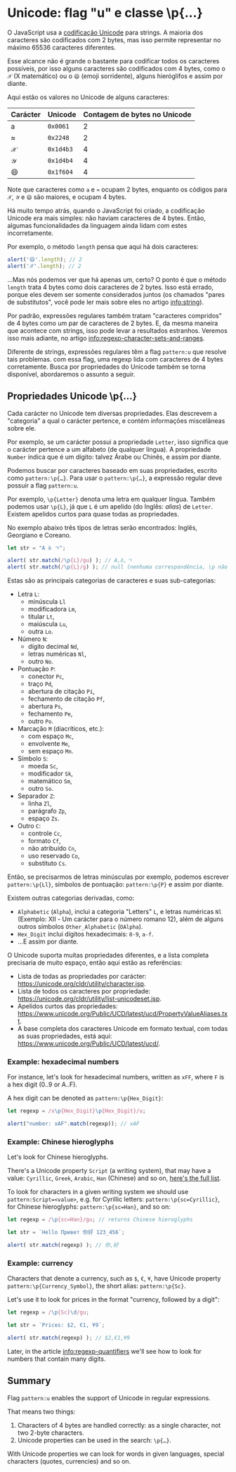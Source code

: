 # Unicode: flag "u" e classe \p{...}

O JavaScript usa a [codificação Unicode](https://pt.wikipedia.org/wiki/Unicode) para strings. A maioria dos caracteres são codificados com 2 bytes, mas isso permite representar no máximo 65536 caracteres diferentes.

Esse alcance não é grande o bastante para codificar todos os caracteres possíveis, por isso alguns caracteres são codificados com 4 bytes, como o `𝒳` (X matemático) ou o `😄` (emoji sorridente), alguns hieróglifos e assim por diante.

Aqui estão os valores no Unicode de alguns caracteres:

| Carácter  | Unicode | Contagem de bytes no Unicode  |
|------------|---------|--------|
| a | `0x0061` |  2 |
| ≈ | `0x2248` |  2 |
|𝒳| `0x1d4b3` | 4 |
|𝒴| `0x1d4b4` | 4 |
|😄| `0x1f604` | 4 |

Note que caracteres como `a` e `≈` ocupam 2 bytes, enquanto os códigos para `𝒳`, `𝒴` e `😄` são maiores, e ocupam 4 bytes.

Há muito tempo atrás, quando o JavaScript foi criado, a codificação Unicode era mais simples: não haviam caracteres de 4 bytes. Então, algumas funcionalidades da linguagem ainda lidam com estes incorretamente.

Por exemplo, o método `length` pensa que aqui há dois caracteres:

```js run
alert('😄'.length); // 2
alert('𝒳'.length); // 2
```

...Mas nós podemos ver que há apenas um, certo? O ponto é que o método `length` trata 4 bytes como dois caracteres de 2 bytes. Isso está errado, porque eles devem ser somente considerados juntos (os chamados "pares de substitutos", você pode ler mais sobre eles no artigo <info:string>).

Por padrão, expressões regulares também tratam "caracteres compridos" de 4 bytes como um par de caracteres de 2 bytes. E, da mesma maneira que acontece com strings, isso pode levar a resultados estranhos. Veremos isso mais adiante, no artigo <info:regexp-character-sets-and-ranges>.

Diferente de strings, expressões regulares têm a flag `pattern:u` que resolve tais problemas. com essa flag, uma regexp lida com caracteres de 4 bytes corretamente. Busca por propriedades do Unicode também se torna disponível, abordaremos o assunto a seguir.

## Propriedades Unicode \p{...}

Cada carácter no Unicode tem diversas propriedades. Elas descrevem a "categoria" a qual o carácter pertence, e contém informações miscelâneas sobre ele.

Por exemplo, se um carácter possui a propriedade `Letter`, isso significa que o carácter pertence a um alfabeto (de qualquer língua). A propriedade `Number` indica que é um dígito: talvez Árabe ou Chinês, e assim por diante.

Podemos buscar por caracteres baseado em suas propriedades, escrito como `pattern:\p{…}`. Para usar o `pattern:\p{…}`, a expressão regular deve possuir a flag `pattern:u`.

Por exemplo, `\p{Letter}` denota uma letra em qualquer língua. Também podemos usar `\p{L}`, já que `L` é um apelido (do Inglês: _alias_) de `Letter`. Existem apelidos curtos para quase todas as propriedades.

No exemplo abaixo três tipos de letras serão encontrados: Inglês, Georgiano e Coreano.

```js run
let str = "A ბ ㄱ";

alert( str.match(/\p{L}/gu) ); // A,ბ,ㄱ
alert( str.match(/\p{L}/g) ); // null (nenhuma correspondência, \p não funciona sem a flag "u")
```

Estas são as principais categorias de caracteres e suas sub-categorias:

- Letra `L`:
  - minúscula `Ll`
  - modificadora `Lm`,
  - titular `Lt`,
  - maiúscula `Lu`,
  - outra `Lo`.
- Número `N`:
  - dígito decimal `Nd`,
  - letras numéricas `Nl`,
  - outro `No`.
- Pontuação `P`:
  - conector `Pc`,
  - traço `Pd`,
  - abertura de citação `Pi`,
  - fechamento de citação `Pf`,
  - abertura `Ps`,
  - fechamento `Pe`,
  - outro `Po`.
- Marcação `M` (diacríticos, etc.):
  - com espaço `Mc`,
  - envolvente `Me`,
  - sem espaço `Mn`.
- Símbolo `S`:
  - moeda `Sc`,
  - modificador `Sk`,
  - matemático `Sm`,
  - outro `So`.
- Separador `Z`:
  - linha `Zl`,
  - parágrafo `Zp`,
  - espaço `Zs`.
- Outro `C`:
  - controle `Cc`,
  - formato `Cf`,
  - não atribuído `Cn`,
  - uso reservado `Co`,
  - substituto `Cs`.


Então, se precisarmos de letras minúsculas por exemplo, podemos escrever `pattern:\p{Ll}`, símbolos de pontuação: `pattern:\p{P}` e assim por diante.

Existem outras categorias derivadas, como:
- `Alphabetic` (`Alpha`), inclui a categoria "Letters" `L`, e letras numéricas `Nl` (Exemplo: Ⅻ - Um carácter para o número romano 12), além de alguns outros símbolos `Other_Alphabetic` (`OAlpha`).
- `Hex_Digit` inclui dígitos hexadecimais: `0-9`, `a-f`.
- ...E assim por diante.

O Unicode suporta muitas propriedades diferentes, e a lista completa precisaria de muito espaço, então aqui estão as referências:

- Lista de todas as propriedades por carácter: <https://unicode.org/cldr/utility/character.jsp>.
- Lista de todos os caracteres por propriedade: <https://unicode.org/cldr/utility/list-unicodeset.jsp>.
- Apelidos curtos das propriedades: <https://www.unicode.org/Public/UCD/latest/ucd/PropertyValueAliases.txt>.
- A base completa dos caracteres Unicode em formato textual, com todas as suas propriedades, está aqui: <https://www.unicode.org/Public/UCD/latest/ucd/>.

### Example: hexadecimal numbers

For instance, let's look for hexadecimal numbers, written as `xFF`, where `F` is a hex digit (0..9 or A..F).

A hex digit can be denoted as `pattern:\p{Hex_Digit}`:

```js run
let regexp = /x\p{Hex_Digit}\p{Hex_Digit}/u;

alert("number: xAF".match(regexp)); // xAF
```

### Example: Chinese hieroglyphs

Let's look for Chinese hieroglyphs.

There's a Unicode property `Script` (a writing system), that may have a value: `Cyrillic`, `Greek`, `Arabic`, `Han` (Chinese) and so on, [here's the full list](https://en.wikipedia.org/wiki/Script_(Unicode)).

To look for characters in a given writing system we should use `pattern:Script=<value>`, e.g. for Cyrillic letters: `pattern:\p{sc=Cyrillic}`, for Chinese hieroglyphs: `pattern:\p{sc=Han}`, and so on:

```js run
let regexp = /\p{sc=Han}/gu; // returns Chinese hieroglyphs

let str = `Hello Привет 你好 123_456`;

alert( str.match(regexp) ); // 你,好
```

### Example: currency

Characters that denote a currency, such as `$`, `€`, `¥`, have Unicode property  `pattern:\p{Currency_Symbol}`, the short alias: `pattern:\p{Sc}`.

Let's use it to look for prices in the format "currency, followed by a digit":

```js run
let regexp = /\p{Sc}\d/gu;

let str = `Prices: $2, €1, ¥9`;

alert( str.match(regexp) ); // $2,€1,¥9
```

Later, in the article <info:regexp-quantifiers> we'll see how to look for numbers that contain many digits.

## Summary

Flag `pattern:u` enables the support of Unicode in regular expressions.

That means two things:

1. Characters of 4 bytes are handled correctly: as a single character, not two 2-byte characters.
2. Unicode properties can be used in the search: `\p{…}`.

With Unicode properties we can look for words in given languages, special characters (quotes, currencies) and so on.
